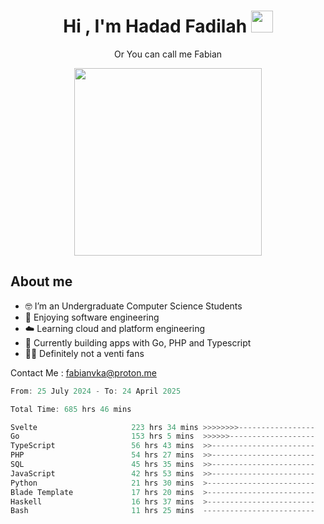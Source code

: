<h1 align="center">Hi , I'm Hadad Fadilah  <img src="https://media.giphy.com/media/hvRJCLFzcasrR4ia7z/giphy.gif" width="35" ></h1>
<p align="center"><span>Or You can call me <span style="font: bold">Fabian</span></p>
<p align="center">
<img src="https://media.tenor.com/78dNivDemDAAAAAi/speech-bubble-venti.gif" width="300"/>    
</p>

##  About me
- 🤓 I’m an Undergraduate Computer Science Students
- 🍰 Enjoying software engineering
- ☁️ Learning cloud and platform engineering
- 🧰 Currently building apps with Go, PHP and Typescript 
- 🏃‍♂️ Definitely not a venti fans

Contact Me : fabianvka@proton.me

<!--START_SECTION:waka-->

```go
From: 25 July 2024 - To: 24 April 2025

Total Time: 685 hrs 46 mins

Svelte                     223 hrs 34 mins >>>>>>>>-----------------   32.32 %
Go                         153 hrs 5 mins  >>>>>>-------------------   22.13 %
TypeScript                 56 hrs 43 mins  >>-----------------------   08.20 %
PHP                        54 hrs 27 mins  >>-----------------------   07.87 %
SQL                        45 hrs 35 mins  >>-----------------------   06.59 %
JavaScript                 42 hrs 53 mins  >>-----------------------   06.20 %
Python                     21 hrs 30 mins  >------------------------   03.11 %
Blade Template             17 hrs 20 mins  >------------------------   02.51 %
Haskell                    16 hrs 37 mins  >------------------------   02.40 %
Bash                       11 hrs 25 mins  -------------------------   01.65 %
```

<!--END_SECTION:waka-->




<!--
**Fadil-Tao/Fadil-Tao** is a ✨ _special_ ✨ repository because its `README.md` (this file) appears on your GitHub profile.


